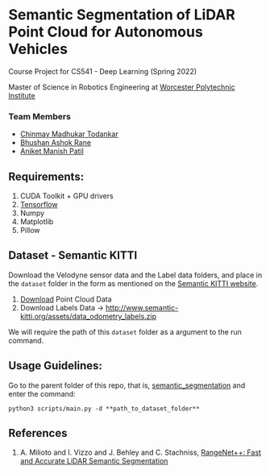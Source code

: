 # Semantic Segmentation of LiDAR Point Cloud for Autonomous Vehicles

Course Project for CS541 - Deep Learning (Spring 2022)

Master of Science in Robotics Engineering at [Worcester Polytechnic Institute](https://www.wpi.edu/)

### Team Members
- [Chinmay Madhukar Todankar](https://github.com/chinmaytodankar)
- [Bhushan Ashok Rane](https://github.com/ranebhushan)
- [Aniket Manish Patil](https://github.com/aniketmpatil)


## Requirements:

1. CUDA Toolkit + GPU drivers
2. [Tensorflow](https://www.tensorflow.org/install)
3. Numpy
4. Matplotlib
5. Pillow

## Dataset - Semantic KITTI

Download the Velodyne sensor data and the Label data folders, and place in the `dataset` folder in the form as mentioned on the [Semantic KITTI website](http://www.semantic-kitti.org/dataset.html#overview).

1. [Download](http://www.cvlibs.net/download.php?file=data_odometry_velodyne.zip) Point Cloud Data
2. Download Labels Data -> http://www.semantic-kitti.org/assets/data_odometry_labels.zip

We will require the path of this `dataset` folder as a argument to the run command.

## Usage Guidelines:

Go to the parent folder of this repo, that is, [semantic_segmentation](.) and enter the command:
```
python3 scripts/main.py -d **path_to_dataset_folder**
```

## References

1. A. Milioto and I. Vizzo and J. Behley and C. Stachniss, [RangeNet++: Fast and Accurate LiDAR Semantic Segmentation](http://www.ipb.uni-bonn.de/wp-content/papercite-data/pdf/milioto2019iros.pdf)
